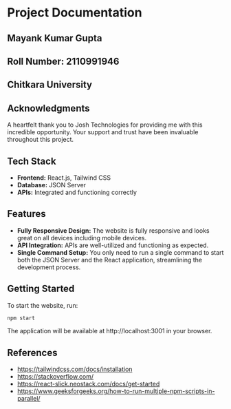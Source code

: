 
# Project Documentation

## Mayank Kumar Gupta
## Roll Number: 2110991946
## Chitkara University

## Acknowledgments

A heartfelt thank you to Josh Technologies for providing me with this incredible opportunity. Your support and trust have been invaluable throughout this project.

## Tech Stack

- **Frontend:** React.js, Tailwind CSS
- **Database:** JSON Server
- **APIs:** Integrated and functioning correctly

## Features

- **Fully Responsive Design:** The website is fully responsive and looks great on all devices including mobile devices.
- **API Integration:** APIs are well-utilized and functioning as expected.
- **Single Command Setup:** You only need to run a single command to start both the JSON Server and the React application, streamlining the development process.


## Getting Started

To start the website, run:

```bash
npm start
```

The application will be available at http://localhost:3001 in your browser.
 
## References
- https://tailwindcss.com/docs/installation
- https://stackoverflow.com/
- https://react-slick.neostack.com/docs/get-started
- https://www.geeksforgeeks.org/how-to-run-multiple-npm-scripts-in-parallel/
